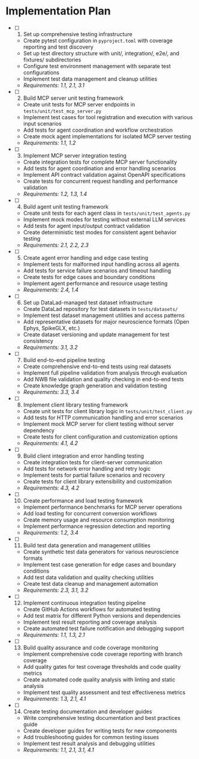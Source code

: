 # Implementation Plan

- [ ] 1. Set up comprehensive testing infrastructure
  - Create pytest configuration in `pyproject.toml` with coverage reporting and test discovery
  - Set up test directory structure with unit/, integration/, e2e/, and fixtures/ subdirectories
  - Configure test environment management with separate test configurations
  - Implement test data management and cleanup utilities
  - _Requirements: 1.1, 2.1, 3.1_

- [ ] 2. Build MCP server unit testing framework
  - Create unit tests for MCP server endpoints in `tests/unit/test_mcp_server.py`
  - Implement test cases for tool registration and execution with various input scenarios
  - Add tests for agent coordination and workflow orchestration
  - Create mock agent implementations for isolated MCP server testing
  - _Requirements: 1.1, 1.2_

- [ ] 3. Implement MCP server integration testing
  - Create integration tests for complete MCP server functionality
  - Add tests for agent coordination and error handling scenarios
  - Implement API contract validation against OpenAPI specifications
  - Create tests for concurrent request handling and performance validation
  - _Requirements: 1.2, 1.3, 1.4_

- [ ] 4. Build agent unit testing framework
  - Create unit tests for each agent class in `tests/unit/test_agents.py`
  - Implement mock modes for testing without external LLM services
  - Add tests for agent input/output contract validation
  - Create deterministic test modes for consistent agent behavior testing
  - _Requirements: 2.1, 2.2, 2.3_

- [ ] 5. Create agent error handling and edge case testing
  - Implement tests for malformed input handling across all agents
  - Add tests for service failure scenarios and timeout handling
  - Create tests for edge cases and boundary conditions
  - Implement agent performance and resource usage testing
  - _Requirements: 2.4, 1.4_

- [ ] 6. Set up DataLad-managed test dataset infrastructure
  - Create DataLad repository for test datasets in `tests/datasets/`
  - Implement test dataset management utilities and access patterns
  - Add representative datasets for major neuroscience formats (Open Ephys, SpikeGLX, etc.)
  - Create dataset versioning and update management for test consistency
  - _Requirements: 3.1, 3.2_

- [ ] 7. Build end-to-end pipeline testing
  - Create comprehensive end-to-end tests using real datasets
  - Implement full pipeline validation from analysis through evaluation
  - Add NWB file validation and quality checking in end-to-end tests
  - Create knowledge graph generation and validation testing
  - _Requirements: 3.3, 3.4_

- [ ] 8. Implement client library testing framework
  - Create unit tests for client library logic in `tests/unit/test_client.py`
  - Add tests for HTTP communication handling and error scenarios
  - Implement mock MCP server for client testing without server dependency
  - Create tests for client configuration and customization options
  - _Requirements: 4.1, 4.2_

- [ ] 9. Build client integration and error handling testing
  - Create integration tests for client-server communication
  - Add tests for network error handling and retry logic
  - Implement tests for partial failure scenarios and recovery
  - Create tests for client library extensibility and customization
  - _Requirements: 4.3, 4.2_

- [ ] 10. Create performance and load testing framework
  - Implement performance benchmarks for MCP server operations
  - Add load testing for concurrent conversion workflows
  - Create memory usage and resource consumption monitoring
  - Implement performance regression detection and reporting
  - _Requirements: 1.2, 3.4_

- [ ] 11. Build test data generation and management utilities
  - Create synthetic test data generators for various neuroscience formats
  - Implement test case generation for edge cases and boundary conditions
  - Add test data validation and quality checking utilities
  - Create test data cleanup and management automation
  - _Requirements: 2.3, 3.1, 3.2_

- [ ] 12. Implement continuous integration testing pipeline
  - Create GitHub Actions workflows for automated testing
  - Add test matrix for different Python versions and dependencies
  - Implement test result reporting and coverage analysis
  - Create automated test failure notification and debugging support
  - _Requirements: 1.1, 1.3, 2.1_

- [ ] 13. Build quality assurance and code coverage monitoring
  - Implement comprehensive code coverage reporting with branch coverage
  - Add quality gates for test coverage thresholds and code quality metrics
  - Create automated code quality analysis with linting and static analysis
  - Implement test quality assessment and test effectiveness metrics
  - _Requirements: 1.3, 2.1, 4.1_

- [ ] 14. Create testing documentation and developer guides
  - Write comprehensive testing documentation and best practices guide
  - Create developer guides for writing tests for new components
  - Add troubleshooting guides for common testing issues
  - Implement test result analysis and debugging utilities
  - _Requirements: 1.1, 2.1, 3.1, 4.1_